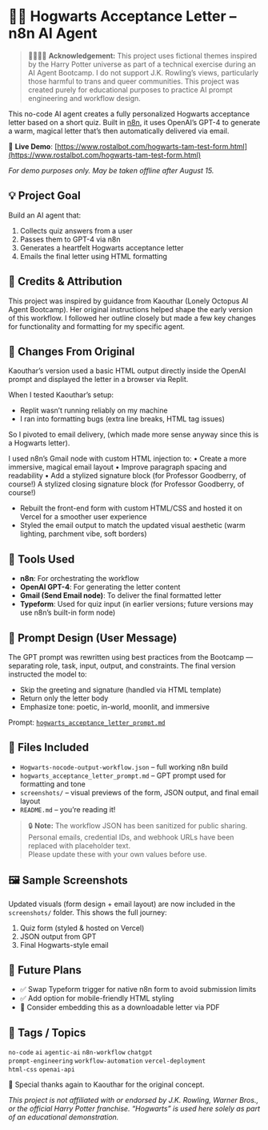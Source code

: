 # 🧙‍♀️ Hogwarts Acceptance Letter – n8n AI Agent

>🏳️‍⚧️🏳️‍🌈 **Acknowledgement:** This project uses fictional themes inspired by the Harry Potter universe as part of a technical exercise during an AI Agent Bootcamp. I do not support J.K. Rowling’s views, particularly those harmful to trans and queer communities. This project was created purely for educational purposes to practice AI prompt engineering and workflow design.

This no-code AI agent creates a fully personalized Hogwarts acceptance letter based on a short quiz. Built in [n8n](https://n8n.io), it uses OpenAI’s GPT-4 to generate a warm, magical letter that’s then automatically delivered via email.

🧪 **Live Demo**: [https://www.rostalbot.com/hogwarts-tam-test-form.html](https://www.rostalbot.com/hogwarts-tam-test-form.html)

_For demo purposes only. May be taken offline after August 15._

## 💡 Project Goal

Build an AI agent that:
1. Collects quiz answers from a user
2. Passes them to GPT-4 via n8n
3. Generates a heartfelt Hogwarts acceptance letter
4. Emails the final letter using HTML formatting


## 🙌 Credits & Attribution

This project was inspired by guidance from Kaouthar (Lonely Octopus AI Agent Bootcamp). Her original instructions helped shape the early version of this workflow. I followed her outline closely but made a few key changes for functionality and formatting for my specific agent.


## 🧪 Changes From Original

Kaouthar’s version used a basic HTML output directly inside the OpenAI prompt and displayed the letter in a browser via Replit. 

When I tested Kaouthar’s setup:
-  Replit wasn’t running reliably on my machine
-  I ran into formatting bugs (extra line breaks, HTML tag issues)

So I pivoted to email delivery, (which made more sense anyway since this is a Hogwarts letter).

I used n8n’s Gmail node with custom HTML injection to:
	•	Create a more immersive, magical email layout
	•	Improve paragraph spacing and readability
	•	Add a stylized signature block (for Professor Goodberry, of course!) A stylized closing signature block (for Professor Goodberry, of course!)

- Rebuilt the front-end form with custom HTML/CSS and hosted it on Vercel for a smoother user experience
- Styled the email output to match the updated visual aesthetic (warm lighting, parchment vibe, soft borders)


## 🧰 Tools Used

- **n8n**: For orchestrating the workflow  
- **OpenAI GPT-4**: For generating the letter content  
- **Gmail (Send Email node)**: To deliver the final formatted letter  
- **Typeform**: Used for quiz input (in earlier versions; future versions may use n8n’s built-in form node)



## 🧵 Prompt Design (User Message)

The GPT prompt was rewritten using best practices from the Bootcamp — separating role, task, input, output, and constraints. The final version instructed the model to:

- Skip the greeting and signature (handled via HTML template)
- Return only the letter body
- Emphasize tone: poetic, in-world, moonlit, and immersive

Prompt: [`hogwarts_acceptance_letter_prompt.md`](hogwarts_acceptance_letter_prompt.md)



## 📂 Files Included

- `Hogwarts-nocode-output-workflow.json` – full working n8n build  
- `hogwarts_acceptance_letter_prompt.md` – GPT prompt used for formatting and tone  
- `screenshots/` – visual previews of the form, JSON output, and final email layout  
- `README.md` – you’re reading it!
> 🔒 **Note:** The workflow JSON has been sanitized for public sharing.  
> Personal emails, credential IDs, and webhook URLs have been replaced with placeholder text.  
> Please update these with your own values before use.

## 🖼️ Sample Screenshots

Updated visuals (form design + email layout) are now included in the `screenshots/` folder.
This shows the full journey:
1. Quiz form (styled & hosted on Vercel)
2. JSON output from GPT
3. Final Hogwarts-style email

## 🔮 Future Plans

- ✅ Swap Typeform trigger for native n8n form to avoid submission limits  
- ✅ Add option for mobile-friendly HTML styling  
- 📝 Consider embedding this as a downloadable letter via PDF



## 🔖 Tags / Topics

`no-code` `ai` `agentic-ai` `n8n-workflow` `chatgpt`  
`prompt-engineering` `workflow-automation` `vercel-deployment`  
`html-css` `openai-api`


🦉 Special thanks again to Kaouthar for the original concept.

_This project is not affiliated with or endorsed by J.K. Rowling, Warner Bros., or the official Harry Potter franchise. “Hogwarts” is used here solely as part of an educational demonstration._

